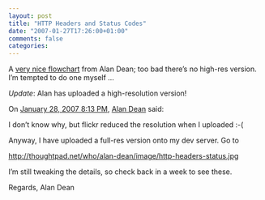 ```yaml
---
layout: post
title: "HTTP Headers and Status Codes"
date: "2007-01-27T17:26:00+01:00"
comments: false
categories: 
---
```


<p>A <a href="http://www.flickr.com/photos/alan-dean/367132415/">very nice flowchart</a> from Alan Dean; too bad there&#8217;s no high-res version. I&#8217;m tempted to do one myself &#8230;</p>

<p><em>Update</em>: Alan has uploaded a high-resolution version!</p>

<section class="comments">

<div class="comment" id="comment-1180">
On <a href="#comment-1180" title="Permalink to this comment">January 28, 2007  8:13 PM</a>, <a href="http://thoughtpad.net/who/alan-dean/" title="http://thoughtpad.net/who/alan-dean/" rel="nofollow">Alan Dean</a>
said:
<p>I don&#8217;t know why, but flickr reduced the resolution when I uploaded :-(</p>

<p>Anyway, I have uploaded a full-res version onto my dev server. Go to</p>

<p><a href="http://thoughtpad.net/who/alan-dean/image/http-headers-status.jpg" rel="nofollow" /><a href="http://thoughtpad.net/who/alan-dean/image/http-headers-status.jpg" rel="nofollow">http://thoughtpad.net/who/alan-dean/image/http-headers-status.jpg</a></p>

<p>I&#8217;m still tweaking the details, so check back in a week to see these.</p>

<p>Regards,
Alan Dean</p>


</section>

